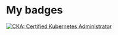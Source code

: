 # My badges

<!--START_SECTION:badges-->
[![CKA: Certified Kubernetes Administrator](https://images.credly.com/size/110x110/images/8b8ed108-e77d-4396-ac59-2504583b9d54/cka_from_cncfsite__281_29.png)](http://www.credly.com/badges/8e9ca005-8a5a-48c3-908d-bf1e6437957b "CKA: Certified Kubernetes Administrator")
<!--END_SECTION:badges-->
